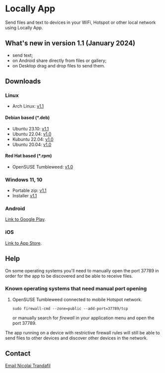 # Locally App

Send files and text to devices in your WiFi, Hotspot or other local network using Locally App.

## What's new in version 1.1 (January 2024)

* send text;
* on Android share directly from files or gallery;
* on Desktop drag and drop files to send them.

## Downloads

### Linux

* Arch Linux: <a href="locally-1.1.0-1-x86_64.pkg.tar.zst">v1.1</a>

#### Debian based (*.deb)

* Ubuntu 23.10: <a href="ubuntu_23.10_locally_1.1_amd64.deb">v1.1</a>
* Ubuntu 22.04: <a href="kubuntu_22.04_locally_1.0_amd64.deb">v1.0</a>
* Kubuntu 22.04: <a href="kubuntu_22.04_locally_1.0_amd64.deb">v1.0</a>
* Ubuntu 20.04: <a href="ubuntu_20.04_locally_1.0_amd64.deb">v1.0</a>

#### Red Hat based (*.rpm)

* OpenSUSE Tumbleweed: <a href="locally-1.1-1.x86_64.rpm">v1.0</a>

### Windows 11, 10

* Portable zip: <a href="Locally-Portable-1.1.0-x64.zip">v1.1</a>
* Installer <a href="Locally-Installer-1.1.0-x64.exe">v1.1</a>

### Android

[Link to Google Play](https://play.google.com/store/apps/details?id=com.trand.locally).

### iOS

[Link to App Store](https://apps.apple.com/us/app/send-locally/id6475152818).

## Help

On some operating systems you'll need to manually open the port 37789 in order for the app to be discovered and be able to receive files.

### Known operating systems that need manual port opening

1. OpenSUSE Tumbleweed connected to mobile Hotspot network.

    ```
    sudo firewall-cmd --zone=public --add-port=37789/tcp
    ```

    or manually search for _firewall_ in your application menu and open the port 37789.

The app running on a device with restrictive firewall rules will still be able to send files to other devices and discover other devices in the network.

## Contact

<p><a href="mailto:nicktrandafil@gmail.com">Email Nicolai Trandafil</a></p>
